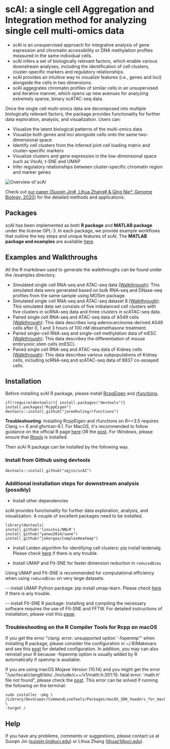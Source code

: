 # scAI: a single cell Aggregation and Integration method for analyzing single cell multi-omics data

- scAI is an unsupervised approach for integrative analysis of gene expression and chromatin accessibility or DNA methylation proflies measured in the same individual cells.
- scAI infers a set of biologically relevant factors, which enable various downstream analyses, including the identification of cell clusters, cluster-specific markers and regulatory relationships. 
- scAI provides an intuitive way to visualize features (i.e., genes and loci) alongside the cells in two dimensions.
- scAI aggegrates chromatin profiles of similar cells in an unsupervised and iterative manner, which opens up new avenues for analyzing extremely sparse, binary scATAC-seq data. 

Once the single cell multi-omics data are decomposed into multiple biologically relevant factors, the package provides functionality for further data exploration, analysis, and visualization. Users can:

- Visualize the latent biological patterns of the multi-omics data
- Visualize both genes and loci alongside cells onto the same two-dimensional space
- Identify cell clusters from the inferred joint cell loading matrix and cluster-specific markers
- Visualize clusters and gene expression in the low-dimensional space such as VscAI, t-SNE and UMAP
- Infer regulatory relationships between cluster-specific chromatin region and marker genes

![Overview of scAI](https://github.com/sqjin/scAI/blob/master/overview_scAI.png)

Check out [our paper (Suoqin Jin#, Lihua Zhang# & Qing Nie*, Genome Biology, 2020)](https://genomebiology.biomedcentral.com/articles/10.1186/s13059-020-1932-8) for the detailed methods and applications. 


## Packages
scAI has been implemented as both **R package** and **MATLAB package** under the license GPL-3. In each package, we provide example workflows that outline the key steps and unique features of scAI. The **MATLAB package and examples** are available [here](https://github.com/amsszlh/scAI).


## Examples and Walkthroughs

All the R markdown used to generate the walkthroughs can be found under the /examples directory. 

- Simulated single cell RNA-seq and ATAC-seq data [(Walkthrough)](https://htmlpreview.github.io/?https://github.com/sqjin/scAI/blob/master/examples/walkthrough_simulation.html):  This simulated data were generated based on bulk RNA-seq and DNase-seq profiles from the same sample using MOSim package. 
- Simulated single cell RNA-seq and ATAC-seq dataset 8 [(Walkthrough)](https://htmlpreview.github.io/?https://github.com/sqjin/scAI/blob/master/examples/walkthrough_simulation_dataset8.html):  This simulated data set consists of five imbalanced cell clusters with five clusters in scRNA-seq data and three clusters in scATAC-seq data.
- Paired single cell RNA-seq and ATAC-seq data of A549 cells [(Walkthrough)](https://htmlpreview.github.io/?https://github.com/sqjin/scAI/blob/master/examples/walkthrough_A549dataset.html): This data describes lung adenocarcinoma-derived A549 cells after 0, 1 and 3 hours of 100 nM dexamethasone treatment. 
- Paired single-cell RNA-seq and single-cell methylation data of mESC [(Walkthrough)](https://htmlpreview.github.io/?https://github.com/sqjin/scAI/blob/master/examples/walkthrough_mESC_dataset.html): This data describes the differentiation of mouse embryonic stem cells (mESC). 
- Paired single cell RNA-seq and ATAC-seq data of Kidney cells [(Walkthrough)](https://htmlpreview.github.io/?https://github.com/sqjin/scAI/blob/master/examples/walkthrough_Kidneydataset.html): This data describes various subpopulations of Kidney cells, including scRNA-seq and scATAC-seq data of 8837 co-assayed cells.


## Installation 

Before installing scAI R package, please install [RcppEigen](https://github.com/RcppCore/RcppEigen) and [rfunctions](https://github.com/jaredhuling/rfunctions).
```
if(!require(devtools)){ install.packages("devtools")}
install.packages("RcppEigen")
devtools::install_github("jaredhuling/rfunctions")
```
**Troubleshooting**: Installing RcppEigen and rfunctions on R>=3.5 requires Clang >= 6 and gfortran-6.1. For MacOS, it's recommended to follow guidance on the official R page [here](https://cloud.r-project.org/bin/macosx/tools/) OR the [post](https://thecoatlessprofessor.com/programming/r-compiler-tools-for-rcpp-on-macos-before-r-3.6.0/).  For Windows, please ensure that [Rtools](https://cran.r-project.org/bin/windows/Rtools/) is installed. 


Then scAI R package can be installed by the following way. 

### Install from Github using devtools
```
devtools::install_github("sqjin/scAI")
```

### Additional installation steps for downstream analysis (possibly)
- Install other dependencies

scAI provides functionality for further data exploration, analysis, and visualization. A couple of excellent packages need to be installed. 
```
library(devtools)
install_github('linxihui/NNLM')
install_github("yanwu2014/swne")
install_github("jokergoo/ComplexHeatmap")
```
- Install Leiden algorithm for identifying cell clusters: pip install leidenalg. Please check [here](https://github.com/vtraag/leidenalg) if there is any trouble.

- Install UMAP and FIt-SNE for faster dimension reduction in `reducedDims`

Using UMAP and FIt-SNE is recommended for computational efficiency when using `reducedDims` on very large datasets.

-- install UMAP Python package: pip install umap-learn. Please check [here](https://github.com/lmcinnes/umap) if there is any trouble. 

-- install FIt-SNE R package:  Installing and compiling the necessary software requires the use of FIt-SNE and FFTW. For detailed instructions of installation, please visit this [page](https://github.com/KlugerLab/FIt-SNE).


### Troubleshooting on the R Compiler Tools for Rcpp on macOS
If you get the error "clang: error: unsupported option '-fopenmp'" when installing R package, please consider the configuration in ~/.R/Makevars and see this [post](https://thecoatlessprofessor.com/programming/r-compiler-tools-for-rcpp-on-macos-before-r-3.6.0/) for detailed configuration. In addition, you may can also reinstall your R because -fopenmp option is usually added by R automatically if openmp is available.

If you are using macOS Mojave Version (10.14) and you might get the error "/usr/local/clang6/bin/../include/c++/v1/math.h:301:15: fatal error: 'math.h' file not found", please check the [post](https://github.com/RcppCore/Rcpp/issues/922). This error can be solved if running the following on the terminal:

```
sudo installer -pkg \
/Library/Developer/CommandLineTools/Packages/macOS_SDK_headers_for_macOS_10.14.pkg \
-target /
```

## Help
If you have any problems, comments or suggestions, please contact us at Suoqin Jin (suoqin.jin@uci.edu) or Lihua Zhang (lihuaz1@uci.edu).




